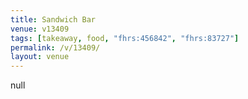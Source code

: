 ```yaml
---
title: Sandwich Bar
venue: v13409
tags: [takeaway, food, "fhrs:456842", "fhrs:83727"]
permalink: /v/13409/
layout: venue
---
```

null